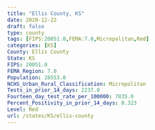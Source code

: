 ```yaml
---
title: "Ellis County, KS"
date: 2020-12-22
draft: false
type: county
tags: [FIPS:20051.0,FEMA:7.0,Micropolitan,Red]
categories: [KS]
County: Ellis County
State: KS
FIPS: 20051.0
FEMA_Region: 7.0
Population: 28553.0
NCHS_Urban_Rural_Classification: Micropolitan
Tests_in_prior_14_days: 2237.0
Fourteen_day_test_rate_per_100000: 7835.0
Percent_Positivity_in_prior_14_days: 0.323
Level: Red
url: /states/KS/ellis-county
---
```



